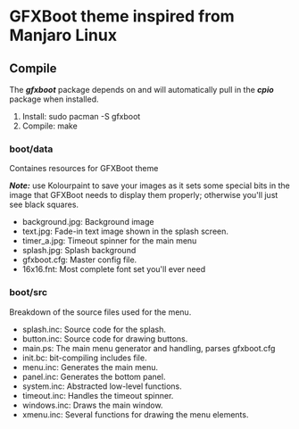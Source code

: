 # GFXBoot theme inspired from Manjaro Linux

## Compile
The ***gfxboot*** package depends on and will automatically pull in the ***cpio*** package when
installed.

1. Install: sudo pacman -S gfxboot
2. Compile: make

### boot/data
Containes resources for GFXBoot theme

***Note:*** use Kolourpaint to save your images as it sets some special bits in the image that
GFXBoot needs to display them properly; otherwise you'll just see black squares.

- background.jpg:   Background image
- text.jpg:         Fade-in text image shown in the splash screen.
- timer_a.jpg:      Timeout spinner for the main menu
- splash.jpg:       Splash background
- gfxboot.cfg:      Master config file.
- 16x16.fnt:        Most complete font set you'll ever need

### boot/src
Breakdown of the source files used for the menu.

* splash.inc:       Source code for the splash.
* button.inc:       Source code for drawing buttons.
* main.ps:          The main menu generator and handling, parses gfxboot.cfg
* init.bc:          bit-compiling includes file.
* menu.inc:         Generates the main menu.
* panel.inc:        Generates the bottom panel.
* system.inc:       Abstracted low-level functions.
* timeout.inc:      Handles the timeout spinner.
* windows.inc:      Draws the main window.
* xmenu.inc:        Several functions for drawing the menu elements.
